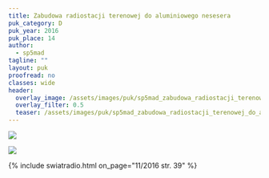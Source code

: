 ```yaml
---
title: Zabudowa radiostacji terenowej do aluminiowego nesesera
puk_category: D
puk_year: 2016
puk_place: 14
author: 
  - sp5mad
tagline: ""
layout: puk
proofread: no
classes: wide
header:
  overlay_image: /assets/images/puk/sp5mad_zabudowa_radiostacji_terenowej_do_aluminiowego_nesesera.jpg
  overlay_filter: 0.5
  teaser: /assets/images/puk/sp5mad_zabudowa_radiostacji_terenowej_do_aluminiowego_nesesera.jpg
---
```






 



![](assets/data/img/projects/2016-14-0.jpg) 


![](assets/img/work-in-progress.jpg) 


{% include swiatradio.html on_page="11/2016 str. 39" %}

 





 


